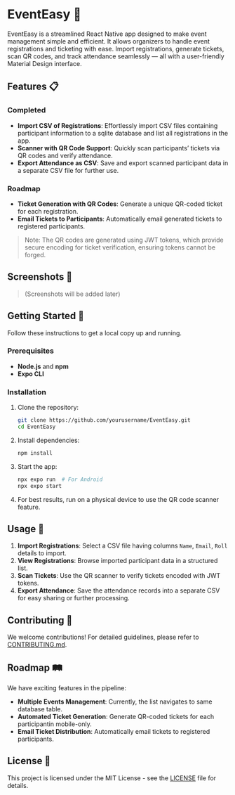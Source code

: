 # EventEasy 🎉

EventEasy is a streamlined React Native app designed to make event management simple and efficient. It allows organizers to handle event registrations and ticketing with ease. Import registrations, generate tickets, scan QR codes, and track attendance seamlessly — all with a user-friendly Material Design interface.

## Features 📋

### Completed
- **Import CSV of Registrations**: Effortlessly import CSV files containing participant information to a sqlite database and list all registrations in the app.
- **Scanner with QR Code Support**: Quickly scan participants’ tickets via QR codes and verify attendance.
- **Export Attendance as CSV**: Save and export scanned participant data in a separate CSV file for further use.

### Roadmap
- **Ticket Generation with QR Codes**: Generate a unique QR-coded ticket for each registration.
- **Email Tickets to Participants**: Automatically email generated tickets to registered participants.

> Note: The QR codes are generated using JWT tokens, which provide secure encoding for ticket verification, ensuring tokens cannot be forged.

## Screenshots 📸

> (Screenshots will be added later)

## Getting Started 🚀

Follow these instructions to get a local copy up and running.

### Prerequisites
- **Node.js** and **npm**
- **Expo CLI**

### Installation
1. Clone the repository:
   ```bash
   git clone https://github.com/yourusername/EventEasy.git
   cd EventEasy
   ```

2. Install dependencies:
   ```bash
   npm install
   ```

3. Start the app:
   ```bash
   npx expo run  # For Android
   npx expo start
   ```

4. For best results, run on a physical device to use the QR code scanner feature.

## Usage 📲

1. **Import Registrations**: Select a CSV file having columns `Name`, `Email`, `Roll` details to import.
2. **View Registrations**: Browse imported participant data in a structured list.
3. **Scan Tickets**: Use the QR scanner to verify tickets encoded with JWT tokens.
4. **Export Attendance**: Save the attendance records into a separate CSV for easy sharing or further processing.

## Contributing 🤝

We welcome contributions! For detailed guidelines, please refer to [CONTRIBUTING.md](./CONTRIBUTING.md).

## Roadmap 🛤️

We have exciting features in the pipeline:
- **Multiple Events Management**: Currently, the list navigates to same database table.
- **Automated Ticket Generation**: Generate QR-coded tickets for each participantin mobile-only.
- **Email Ticket Distribution**: Automatically email tickets to registered participants.

## License 📝

This project is licensed under the MIT License - see the [LICENSE](LICENSE) file for details.

